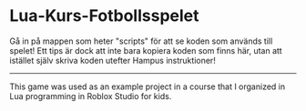# Lua-Kurs-Fotbollsspelet

Gå in på mappen som heter "scripts" för att se koden som används till spelet! Ett tips är dock att inte bara kopiera koden som finns här, utan att istället själv skriva koden utefter Hampus instruktioner!

---

This game was used as an example project in a course that I organized in Lua programming in Roblox Studio for kids.
